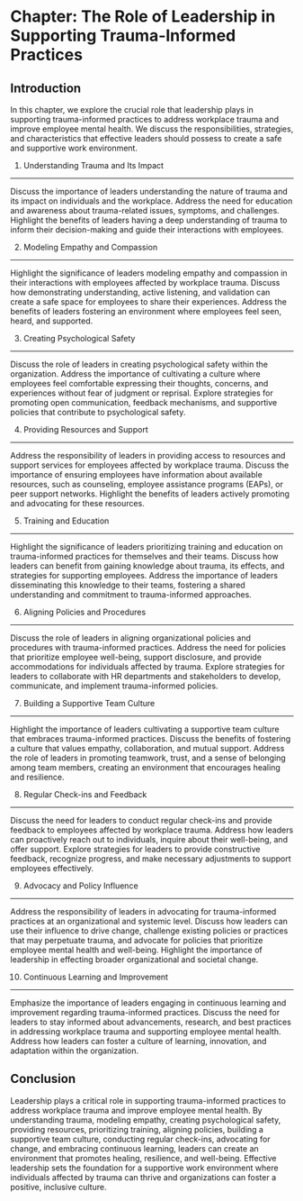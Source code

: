 Chapter: The Role of Leadership in Supporting Trauma-Informed Practices
=======================================================================

Introduction
------------

In this chapter, we explore the crucial role that leadership plays in supporting trauma-informed practices to address workplace trauma and improve employee mental health. We discuss the responsibilities, strategies, and characteristics that effective leaders should possess to create a safe and supportive work environment.

1. Understanding Trauma and Its Impact
--------------------------------------

Discuss the importance of leaders understanding the nature of trauma and its impact on individuals and the workplace. Address the need for education and awareness about trauma-related issues, symptoms, and challenges. Highlight the benefits of leaders having a deep understanding of trauma to inform their decision-making and guide their interactions with employees.

2. Modeling Empathy and Compassion
----------------------------------

Highlight the significance of leaders modeling empathy and compassion in their interactions with employees affected by workplace trauma. Discuss how demonstrating understanding, active listening, and validation can create a safe space for employees to share their experiences. Address the benefits of leaders fostering an environment where employees feel seen, heard, and supported.

3. Creating Psychological Safety
--------------------------------

Discuss the role of leaders in creating psychological safety within the organization. Address the importance of cultivating a culture where employees feel comfortable expressing their thoughts, concerns, and experiences without fear of judgment or reprisal. Explore strategies for promoting open communication, feedback mechanisms, and supportive policies that contribute to psychological safety.

4. Providing Resources and Support
----------------------------------

Address the responsibility of leaders in providing access to resources and support services for employees affected by workplace trauma. Discuss the importance of ensuring employees have information about available resources, such as counseling, employee assistance programs (EAPs), or peer support networks. Highlight the benefits of leaders actively promoting and advocating for these resources.

5. Training and Education
-------------------------

Highlight the significance of leaders prioritizing training and education on trauma-informed practices for themselves and their teams. Discuss how leaders can benefit from gaining knowledge about trauma, its effects, and strategies for supporting employees. Address the importance of leaders disseminating this knowledge to their teams, fostering a shared understanding and commitment to trauma-informed approaches.

6. Aligning Policies and Procedures
-----------------------------------

Discuss the role of leaders in aligning organizational policies and procedures with trauma-informed practices. Address the need for policies that prioritize employee well-being, support disclosure, and provide accommodations for individuals affected by trauma. Explore strategies for leaders to collaborate with HR departments and stakeholders to develop, communicate, and implement trauma-informed policies.

7. Building a Supportive Team Culture
-------------------------------------

Highlight the importance of leaders cultivating a supportive team culture that embraces trauma-informed practices. Discuss the benefits of fostering a culture that values empathy, collaboration, and mutual support. Address the role of leaders in promoting teamwork, trust, and a sense of belonging among team members, creating an environment that encourages healing and resilience.

8. Regular Check-ins and Feedback
---------------------------------

Discuss the need for leaders to conduct regular check-ins and provide feedback to employees affected by workplace trauma. Address how leaders can proactively reach out to individuals, inquire about their well-being, and offer support. Explore strategies for leaders to provide constructive feedback, recognize progress, and make necessary adjustments to support employees effectively.

9. Advocacy and Policy Influence
--------------------------------

Address the responsibility of leaders in advocating for trauma-informed practices at an organizational and systemic level. Discuss how leaders can use their influence to drive change, challenge existing policies or practices that may perpetuate trauma, and advocate for policies that prioritize employee mental health and well-being. Highlight the importance of leadership in effecting broader organizational and societal change.

10. Continuous Learning and Improvement
---------------------------------------

Emphasize the importance of leaders engaging in continuous learning and improvement regarding trauma-informed practices. Discuss the need for leaders to stay informed about advancements, research, and best practices in addressing workplace trauma and supporting employee mental health. Address how leaders can foster a culture of learning, innovation, and adaptation within the organization.

Conclusion
----------

Leadership plays a critical role in supporting trauma-informed practices to address workplace trauma and improve employee mental health. By understanding trauma, modeling empathy, creating psychological safety, providing resources, prioritizing training, aligning policies, building a supportive team culture, conducting regular check-ins, advocating for change, and embracing continuous learning, leaders can create an environment that promotes healing, resilience, and well-being. Effective leadership sets the foundation for a supportive work environment where individuals affected by trauma can thrive and organizations can foster a positive, inclusive culture.
